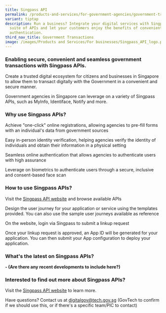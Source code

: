 ```yaml
---
title: Singpass API
permalink: /products-and-services/for-government-agencies/government-transactions/singpass-api/
variant: tiptap
description: Run a business? Integrate your digital services with Singpass'
  suite of APIs and let your customers enjoy the benefits of convenient
  authentication.
third_nav_title: Government Transactions
image: /images/Products and Services/For businesses/Singpass_API_logo.png
---
```

<h3>Enabling secure, convenient and seamless government transactions with Singpass APIs.</h3>
<p>Create a trusted digital ecosystem for citizens and businesses in Singapore
to allow them to transact digitally with the Government in a convenient
and secure manner.</p>
<p>Government agencies in Singapore can leverage on a variety of Singpass
APIs, such as MyInfo, Identiface, Notify and more.</p>
<h3>Why use Singpass APIs?</h3>
<p>Achieve "one-click" online registrations, allowing agencies to pre-fill
forms with an individual's data from government sources</p>
<p>Easy in-person identity verification, helping agencies verify the identity
of individuals and obtain their information in a physical setting</p>
<p>Seamless online authentication that allows agencies to authenticate users
with high assurance</p>
<p>Leverage on biometrics to authenticate users through a secure, inclusive
and consent-based face scan</p>
<h3>How to use Singpass APIs?</h3>
<p>Visit the <a href="https://api.singpass.gov.sg/" rel="noopener noreferrer nofollow" target="_blank">Singpass API website</a> and
browse available APIs</p>
<p>Design the user journey for your application or service using the templates
provided. You can also use the sample user journeys available as reference</p>
<p>On the website, login via Singpass to submit a linkup request</p>
<p>Once your linkup request is approved, an App ID will be generated for
your application. You can then submit your App configuration to deploy
your application.</p>
<h3>What's the latest on Singpass APIs?</h3>
<p><strong>- (Are there any recent developments to include here?)</strong>
</p>
<h3>Interested to find out more about Singpass APIs?</h3>
<p>Visit the <a href="https://api.singpass.gov.sg/" rel="noopener noreferrer nofollow" target="_blank">Singpass API website</a> to
learn more.</p>
<p>Have questions? Contact us at <a href="mailto:digitalgov@tech.gov.sg" rel="noopener noreferrer nofollow" target="_blank">digitalgov@tech.gov.sg</a> (GovTech
to confirm if we should use this, or if there's a specific team/PIC to
contact)</p>